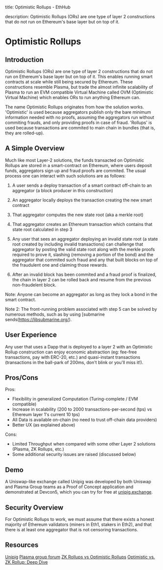 title: Optimistic Rollups - EthHub

description: Optimistic Rollups (ORs) are one type of layer 2 constructions that do not run on Ethereum's base layer but on top of it.

# Optimistic Rollups

## Introduction
Optimistic Rollups (ORs) are one type of layer 2 constructions that do not run on Ethereum's base layer but on top of it. This enables running smart contracts at scale while still being secured by Ethereum. These constructions resemble Plasma, but trade the almost infinite scalability of Plasma to run an EVM compatible Virtual Machine called OVM (Optimistic Virtual Machine) which enables ORs to run anything Ethereum can.

The name Optimistic Rollups originates from how the solution works. 'Optimistic' is used because aggregators publish only the bare minimum information needed with no proofs, assuming the aggregators run without commiting frauds, and only providing proofs in case of fraud. 'Rollups' is used because transactions are commited to main chain in bundles (that is, they are rolled-up).

## A Simple Overview
Much like most Layer-2 solutions, the funds transacted on Optimistic Rollups are stored in a smart-contract on Ethereum, where users deposit funds, aggregators sign up and fraud proofs are commited. The usual process one can interact with such solutions are as follows:

1. A user sends a deploy transaction of a smart contract off-chain to an aggregator (a block producer in this construction)

2. An aggregator locally deploys the transaction creating the new smart contract

3. That aggregator computes the new state root (aka a merkle root)

4. That aggregator creates an Ethereum transaction which contains that state root calculated in step 3

5. Any user that sees an aggregator deploying an invalid state root (a state root created by including invalid transactions) can challenge that aggregator by posting the valid state root along with the merkle proofs required to prove it, slashing (removing a portion of the bond) and the aggregator that commited such fraud and any that built blocks on top of the fraudulent one and claiming those rewards.

6. After an invalid block has been commited and a fraud proof is finalized, the chain in layer 2 can be rolled back and resume from the previous non-fraudelent block.

Note: Anyone can become an aggregator as long as they lock a bond in the smart contract.

Note 2: The front-running problem associated with step 5 can be solved by numerous methods, such as by using [submarine sends(https://libsubmarine.org/).

## User Experience
Any user that uses a Dapp that is deployed to a layer 2 with an Optimistic Rollup construction can enjoy economic abstraction (eg: fee-free transactions, pay with ERC-20, etc.) and quasi-instant transactions (transactions in the ball-park of 200ms, don't blink or you'll miss it!).

## Pros/Cons
Pros:
 * Flexibility in generalized Computation (Turing-complete / EVM compatible)
 * Increase in scalability (200 to 2000 transactions-per-second (tps) vs Ethereum layer 1's current 10 tps)
 * All Data is available on-chain (no need to trust off-chain data providers)
 * Better UX (as explained above)

Cons:
 * Limited Throughput when compared with some other Layer 2 solutions (Plasma, ZK Rollups, etc.)
 * Some additional security issues are raised (discussed below)

## Demo
A Uniswap-like exchange called Unipig was developed by both Uniswap and Plasma Group teams as a Proof of Concept application and demonstrated at Devcon5, which you can try for free at [unipig.exchange](unipig.exchange).

## Security Overview
For Optimistic Rollups to work, we must assume that there exists a honest majority of Ethereum validators (miners in Eth1, stakers in Eth2), and that there is at least one aggregator that is not censoring transactions.

## Resources

[Unipig](https://unipig.exchange)
[Plasma group forum](https://plasma.group/)
[ZK Rollups vs Optimistic Rollups](https://blog.idex.io/all-posts/rollup-rundown)
[Optimistic vs. ZK Rollup: Deep Dive](https://medium.com/matter-labs/optimistic-vs-zk-rollup-deep-dive-ea141e71e075)
